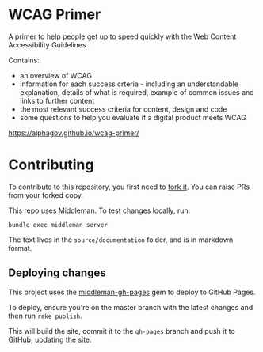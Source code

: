 # WCAG Primer

A primer to help people get up to speed quickly with the Web Content Accessibility Guidelines.

Contains:
* an overview of WCAG.
* information for each success crteria - including an understandable explanation, details of what is required, example of common issues and links to further content
* the most relevant success criteria for content, design and code
* some questions to help you evaluate if a digital product meets WCAG

https://alphagov.github.io/wcag-primer/

# Contributing

To contribute to this repository, you first need to [fork it](https://help.github.com/en/articles/fork-a-repo). You can raise PRs from your forked copy.

This repo uses Middleman. To test changes locally, run:

```bundle exec middleman server```

The text lives in the `source/documentation` folder, and is in markdown format.

## Deploying changes

This project uses the [middleman-gh-pages](https://github.com/edgecase/middleman-gh-pages) gem to deploy to GitHub Pages.

To deploy, ensure you're on the master branch with the latest changes and then run `rake publish`.

This will build the site, commit it to the `gh-pages` branch and push it to GitHub, updating the site.

